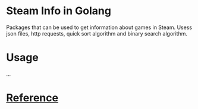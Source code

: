 # Steam Info in Golang

Packages that can be used to get information about games in Steam.
Usess json files, http requests, quick sort algorithm and binary search algorithm.

# Usage

...

# [Reference](DOC.md)
